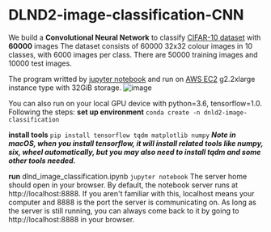 # DLND2-image-classification-CNN
We build a **Convolutional Neural Network** to classify [CIFAR-10 dataset](https://www.cs.toronto.edu/~kriz/cifar.html) with **60000** images
The dataset consists of 60000 32x32 colour images in 10 classes, with 6000 images per class. There are 50000 training images and 10000 test images. 

The program writted by [jupyter notebook](http://jupyter.org/) and run on [AWS EC2](https://aws.amazon.com/rds/aurora/) g2.2xlarge instance type with 32GiB storage.  ![image](https://github.com/JianguoZhang1994/DLND2-image-classification-CNN/blob/master/intance_type.png)

You can also run on your local GPU device with python=3.6, tensorflow=1.0. Following the steps:
**set up environment**
`conda create -n dnld2-image-classification`

**install tools**
`pip install tensorflow tqdm matplotlib numpy`
***Note in macOS, when you install tensorflow, it will install related tools like numpy, six, wheel automatically, but you may also need to install tqdm and some other tools needed.***

**run** dlnd_image_classification.ipynb 
`jupyter notebook`
The server home should open in your browser. By default, the notebook server runs at http://localhost:8888. If you aren't familiar with this, localhost means your computer and 8888 is the port the server is communicating on. As long as the server is still running, you can always come back to it by going to http://localhost:8888 in your browser.
